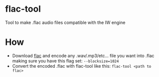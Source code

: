 # flac-tool
 
Tool to make .flac audio files compatible with the IW engine

# How

* Download [flac](https://ftp.osuosl.org/pub/xiph/releases/flac/) and encode any .wav/.mp3/etc... file you want into .flac making sure you have this flag set: `--blocksize=1024`
* Convert the encoded .flac with flac-tool like this: `flac-tool <path to flac>`
